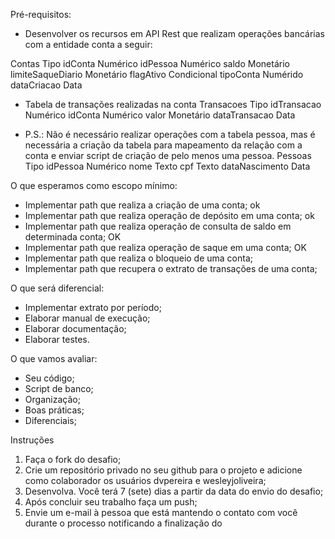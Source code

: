 Pré-requisitos:

* Desenvolver os recursos em API Rest que realizam operações bancárias com a entidade conta a seguir:

Contas              Tipo
idConta             Numérico
idPessoa	          Numérico
saldo               Monetário
limiteSaqueDiario	  Monetário
flagAtivo	          Condicional
tipoConta	          Numérido
dataCriacao	        Data

* Tabela de transações realizadas na conta
Transacoes	        Tipo
idTransacao	        Numérico
idConta	            Numérico
valor	              Monetário
dataTransacao	      Data

* P.S.: Não é necessário realizar operações com a tabela pessoa, mas é necessária a criação da tabela para mapeamento da relação com a conta e enviar script de criação de pelo menos uma pessoa.
Pessoas             Tipo
idPessoa            Numérico
nome                Texto
cpf                 Texto
dataNascimento      Data

O que esperamos como escopo mínimo:
* Implementar path que realiza a criação de uma conta; ok
* Implementar path que realiza operação de depósito em uma conta; ok
* Implementar path que realiza operação de consulta de saldo em determinada conta; OK
* Implementar path que realiza operação de saque em uma conta; OK
* Implementar path que realiza o bloqueio de uma conta;
* Implementar path que recupera o extrato de transações de uma conta;

O que será diferencial:
* Implementar extrato por período;
* Elaborar manual de execução;
* Elaborar documentação;
* Elaborar testes.

O que vamos avaliar:
* Seu código;   
* Script de banco;
* Organização;
* Boas práticas;
* Diferenciais;      

Instruções
  1. Faça o fork do desafio;
  2. Crie um repositório privado no seu github para o projeto e adicione como colaborador os usuários dvpereira e wesleyjoliveira;
  3. Desenvolva. Você terá 7 (sete) dias a partir da data do envio do desafio;   
  4. Após concluir seu trabalho faça um push;   
  5. Envie um e-mail à pessoa que está mantendo o contato com você durante o processo notificando a finalização do